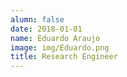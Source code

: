 ```yaml
---
alumn: false
date: 2018-01-01
name: Eduardo Araujo
image: img/Eduardo.png
title: Research Engineer
---
```


